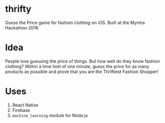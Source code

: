 # thrifty
Guess the Price game for fashion clothing on iOS. Built at the Myntra Hackathon 2016.

# Idea
People love guessing the price of things. But how well do they know fashion clothing? Within a time limit of one minute, guess the price for as many products as possible and prove that you are the Thriftiest Fashion Shopper!

# Uses

1. React Native
2. Firebase
3. `machine_learning` module for Node.js
